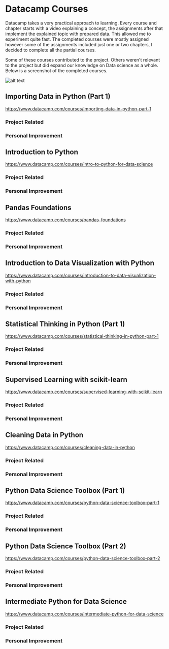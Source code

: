 # Datacamp Courses
Datacamp takes a very practical approach to learning. Every course and chapter starts with a video explaining a 
concept, the assignments after that implement the explained topic with prepared data. This allowed me to 
experiment quite fast. The completed courses were mostly assigned however some of the assignments included just 
one or two chapters, I decided to complete all the partial courses.

Some of these courses contributed to the project. Others weren't relevant to the project but did 
expand our knowledge on Data science as a whole. Below is a screenshot of the completed courses.

![alt text](../Resources/Images/CompletedDatacamp.png)

## Importing Data in Python (Part 1)
https://www.datacamp.com/courses/importing-data-in-python-part-1

### Project Related


### Personal Improvement



## Introduction to Python
https://www.datacamp.com/courses/intro-to-python-for-data-science

### Project Related


### Personal Improvement



## Pandas Foundations
https://www.datacamp.com/courses/pandas-foundations 

### Project Related


### Personal Improvement




## Introduction to Data Visualization with Python
https://www.datacamp.com/courses/introduction-to-data-visualization-with-python

### Project Related


### Personal Improvement




## Statistical Thinking in Python (Part 1)
https://www.datacamp.com/courses/statistical-thinking-in-python-part-1

### Project Related


### Personal Improvement




## Supervised Learning with scikit-learn
https://www.datacamp.com/courses/supervised-learning-with-scikit-learn

### Project Related


### Personal Improvement




## Cleaning Data in Python
https://www.datacamp.com/courses/cleaning-data-in-python

### Project Related


### Personal Improvement




## Python Data Science Toolbox (Part 1)
https://www.datacamp.com/courses/python-data-science-toolbox-part-1

### Project Related


### Personal Improvement




## Python Data Science Toolbox (Part 2)
https://www.datacamp.com/courses/python-data-science-toolbox-part-2

### Project Related


### Personal Improvement




## Intermediate Python for Data Science
https://www.datacamp.com/courses/intermediate-python-for-data-science 

### Project Related


### Personal Improvement
